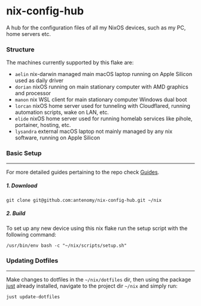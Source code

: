 # nix-config-hub
A hub for the configuration files of all my NixOS devices, such as my PC, home servers etc.

### Structure
The machines currently supported by this flake are:
- `aelin` nix-darwin managed main macOS laptop running on Apple Silicon used as daily driver
- `dorian` nixOS running on main stationary computer with AMD graphics and processor
- `manon` nix WSL client for main stationary computer Windows dual boot
- `lorcan` nixOS home server used for tunneling with Cloudflared, running automation scripts, wake on LAN, etc. 
- `elide` nixOS home server used for running homelab services like pihole, portainer, hosting, etc.
- `lysandra` external macOS laptop not mainly managed by any nix software, running on Apple Silicon 


### Basic Setup
---
For more detailed guides pertaining to the repo check [Guides](./docs/GUIDES.md). 

##### 1. Download
```
git clone git@github.com:antenomy/nix-config-hub.git ~/nix
``` 

##### 2. Build
To set up any new device using this nix flake run the setup script with the following command:
```
/usr/bin/env bash -c "~/nix/scripts/setup.sh"
```

### Updating Dotfiles
---
Make changes to dotfiles in the `~/nix/dotfiles` dir, then using the package [just](https://github.com/casey/just) already installed, navigate to the project dir `~/nix` and simply run:
```
just update-dotfiles
```
